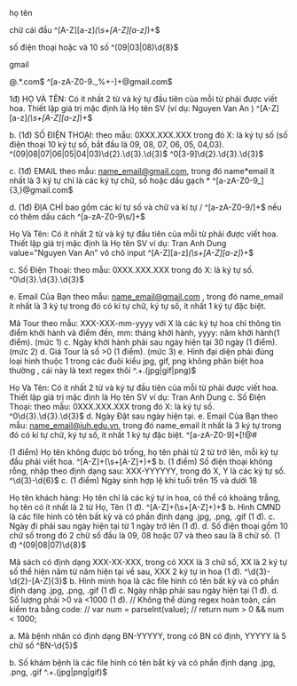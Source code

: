 họ tên

chữ cái đầu
^[A-Z][a-z]_(\s+[A-Z][a-z]_)+$

số điện thoại
hoặc và 10 số
^(09|03|08)\d{8}$

gmail

@.\*\.com$
^[a-zA-Z0-9._%+-]+@gmail\.com$

1đ) HỌ VÀ TÊN: Có ít nhất 2 từ và ký tự đầu tiên của mỗi từ phải được viết hoa. Thiết lập
giá trị mặc định là Họ tên SV (ví dụ: Nguyen Van An )
^[A-Z][a-z]_(\s+[A-Z][a-z]_)+$

b. (1đ) SỐ ĐIỆN THOẠI: theo mẫu: 0XXX.XXX.XXX trong đó X: là ký tự số (số điện thoại
10 ký tự số, bắt đầu là 09, 08, 07, 06, 05, 04,03).
^(09|08|07|06|05|04|03)\d{2}\.\d{3}\.\d{3}$
^0[3-9]\d{2}\.\d{3}\.\d{3}$

c. (1đ) EMAIL theo mẫu: name_email@gmail.com, trong đó name*email ít nhất là 3 ký tự
chỉ là các ký tự chữ, số hoặc dấu gạch *
^[a-zA-Z0-9_]{3,}@gmail\.com$

d. (1đ) ĐỊA CHỈ bao gồm các kí tự số và chữ và kí tự /
^[a-zA-Z0-9/]+$
nếu có thêm dấu cách 
^[a-zA-Z0-9\s/]+$

Họ Và Tên: Có ít nhất 2 từ và ký tự đầu tiên của mỗi từ phải được viết hoa. Thiết lập giá trị mặc định là Họ tên SV ví dụ: Tran Anh Dung  
value="Nguyen Van An" vô chõ input
^[A-Z][a-z]_(\s+[A-Z][a-z]_)+$

c. Số Điện Thoại: theo mẫu: 0XXX.XXX.XXX trong đó X: là ký tự số.
^0\d{3}\.\d{3}\.\d{3}$

e. Email Của Bạn theo mẫu: name_email@gmail.com , trong đó name_email ít nhất là
3 ký tự trong đó có kí tự chữ, ký tự số, ít nhất 1 ký tự đặc biệt.

Mã Tour theo mẫu: XXX-XXX-mm-yyyy với X là các ký tự hoa chỉ thông tin điểm
khởi hành và điểm đến, mm: tháng khởi hành, yyyy: năm khởi hành(1 điểm). (mức 1)
c. Ngày khởi hành phải sau ngày hiện tại 30 ngày (1 điểm). (mức 2)
d. Giá Tour là số >0 (1 điểm). (mức 3)
e. Hình đại diện phải đúng loại hình thuộc 1 trong các đuôi kiểu jpg, gif, png không phân
biệt hoa thường , cái này là text regex thôi
^.+\.(jpg|gif|png)$

Họ Và Tên: Có ít nhất 2 từ và ký tự đầu tiên của mỗi từ phải được viết hoa. Thiết lập giá trị mặc
định là Họ tên SV ví dụ: Tran Anh Dung
c. Số Điện Thoại: theo mẫu: 0XXX.XXX.XXX trong đó X: là ký tự số.
^0\d{3}\.\d{3}\.\d{3}$
d. Ngày Đặt sau ngày hiện tại.
e. Email Của Bạn theo mẫu: name_email@iuh.edu.vn, trong đó name_email ít nhất là 3 ký tự
trong đó có kí tự chữ, ký tự số, ít nhất 1 ký tự đặc biệt.
^[a-zA-Z0-9]*[!@#$%^&_()\_+\-=\[\]{};':"\\|,.<>\/?][a-zA-Z0-9]_@iuh\.edu\.vn$

(1 điểm) Họ tên không được bỏ trống, họ tên phải từ 2 từ trở lên, mỗi ký tự đầu phải
viết hoa.
^[A-Z]+(\s+[A-Z]+)+$
b. (1 điểm) Số điện thoại không rỗng, nhập theo định dạng sau: XXX-YYYYYY, trong
đó X, Y là các ký tự số.
^\d{3}-\d{6}$
c. (1 điểm) Ngày sinh hợp lệ khi tuổi trên 15 và dưới 18

Họ tên khách hàng: Họ tên chỉ là các ký tự in hoa, có thể có khoảng trắng, họ tên có ít
nhất là 2 từ Họ, Tên (1 đ).
^[A-Z]+(\s+[A-Z]+)+$
b. Hình CMND là các file hình có tên bất kỳ và có phần định dạng .jpg, .png, .gif (1 đ).
c. Ngày đi phải sau ngày hiện tại từ 1 ngày trở lên (1 đ).
d. Số điện thoại gồm 10 chữ số trong đó 2 chữ số đầu là 09, 08 hoặc 07 và theo sau là 8
chữ số. (1 đ)
^(09|08|07)\d{8}$

Mã sách có định dạng XXX-XX-XXX, trong có XXX là 3 chữ số, XX là 2 ký tự số thể
hiện năm từ năm hiện tại về sau, XXX 2 ký tự in hoa (1 đ).
^\d{3}-\d{2}-[A-Z]{3}$
b. Hình minh họa là các file hình có tên bất kỳ và có phần định dạng .jpg, .png, .gif (1 đ)
c. Ngày nhập phải sau ngày hiện tại (1 đ).
d. Số lượng phải >0 và <1000 (1 đ).
// Không thể dùng regex hoàn toàn, cần kiểm tra bằng code:
// var num = parseInt(value);
// return num > 0 && num < 1000;

a. Mã bệnh nhân có định dạng BN-YYYYY, trong có BN có định, YYYYY là 5 chữ số
^BN-\d{5}$

b. Số khám bệnh là các file hình có tên bắt kỳ và có phần định dạng .jpg, .png, .gif
^.+\.(jpg|png|gif)$
